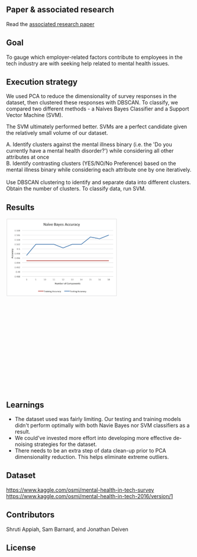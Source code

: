 ## Paper & associated research

Read the <a href="https://www.researchgate.net/publication/320310808_Density-based_Clustering_of_Workplace_Effects_on_Mental_Health">associated research paper</a>

## Goal

To gauge which employer-related factors contribute to employees in the tech industry are with seeking help related to mental health issues.

## Execution strategy

We used PCA to reduce the dimensionality of survey responses in the dataset, then clustered these responses with DBSCAN. To classify, we compared two different methods - a Naives Bayes Classifier and a Support Vector Machine (SVM). 

The SVM ultimately performed better. SVMs are a perfect candidate given the relatively small volume of our dataset. 

A. Identify clusters against the mental illness binary (i.e. the 'Do you currently have a mental health disorder?') while considering all other attributes at once <br/>
B. Identify contrasting clusters (YES/NO/No Preference) based on the mental illness binary while considering each attribute one by one iteratively.
<br/><br/>
Use DBSCAN clustering to identify and separate data into different clusters. Obtain the number of clusters. To classify data, run SVM.

## Results

<div style="width: 100%; overflow: hidden;">
	<div width="500px" float="left">
		<img width="300" height="210" src="img/nva.png" alt="Naive Bayes Accuracy">
		<br>
		<br>
	</div>
	<div style="margin-left:520px;" width="500px" float="right">
		<img width="300" height="210" src="img/svm.png" alt="SVM Accuracy">
		<br>
		<br>
	</div>
</div>


## Learnings
- The dataset used was fairly limiting. Our testing and training models didn't perform optimally with both Navie Bayes nor SVM classifiers as a result.
- We could've invested more effort into developing more effective de-noising strategies for the dataset.
- There needs to be an extra step of data clean-up prior to PCA dimensionality reduction. This helps eliminate extreme outliers.

## Dataset

https://www.kaggle.com/osmi/mental-health-in-tech-survey
<br/>
https://www.kaggle.com/osmi/mental-health-in-tech-2016/version/1

## Contributors

Shruti Appiah, Sam Barnard, and Jonathan Deiven

## License
